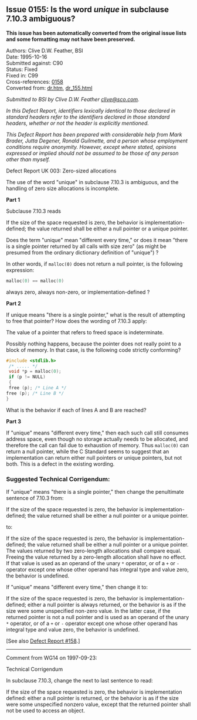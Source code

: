 ## Issue 0155: Is the word *unique* in subclause 7.10.3 ambiguous?

**This issue has been automatically converted from the original issue lists and some formatting may not have been preserved.**

Authors: Clive D.W. Feather, BSI  
Date: 1995-10-16  
Submitted against: C90  
Status: Fixed  
Fixed in: C99  
Cross-references: [0158](issue0158.md)  
Converted from: [dr.htm](https://www.open-std.org/jtc1/sc22/wg14/www/docs/dr.htm), [dr_155.html](https://www.open-std.org/jtc1/sc22/wg14/www/docs/dr_155.html)

*Submitted to BSI by Clive D.W. Feather clive@sco.com.*

*In this Defect Report, identifiers lexically identical to those declared in
standard headers refer to the identifiers declared in those standard headers,
whether or not the header is explicitly mentioned.*

*This Defect Report has been prepared with considerable help from Mark Brader,
Jutta Degener, Ronald Guilmette, and a person whose employment conditions
require anonymity. However, except where stated, opinions expressed or implied
should not be assumed to be those of any person other than myself.*

Defect Report UK 003: Zero-sized allocations

The use of the word "unique" in subclause 7.10.3 is ambiguous, and the handling
of zero size allocations is incomplete.

**Part 1**

Subclause 7.10.3 reads

If the size of the space requested is zero, the behavior is
implementation-defined; the value returned shall be either a null pointer or a
unique pointer.

Does the term "unique" mean "different every time," or does it mean "there is a
single pointer returned by all calls with size zero" (as might be presumed from
the ordinary dictionary definition of "unique") ?

In other words, if `malloc(0)` does not return a null pointer, is the following
expression:

```c
malloc(0) == malloc(0)
```

always zero, always non-zero, or implementation-defined ?

**Part 2**

If unique means "there is a single pointer," what is the result of attempting to
free that pointer? How does the wording of 7.10.3 apply:

The value of a pointer that refers to freed space is indeterminate.

Possibly nothing happens, because the pointer does not really point to a block
of memory. In that case, is the following code strictly conforming?

```c
#include <stdlib.h>
 /* ..... */
 void *p = malloc(0);
 if (p != NULL)
 {
 free (p); /* Line A */
free (p); /* Line B */
}
```

What is the behavior if each of lines A and B are reached?

**Part 3**

If "unique" means "different every time," then each such call still consumes
address space, even though no storage actually needs to be allocated, and
therefore the call can fail due to exhaustion of memory. Thus `malloc(0)` can
return a null pointer, while the C Standard seems to suggest that an
implementation can return either null pointers or unique pointers, but not both.
This is a defect in the existing wording.

### Suggested Technical Corrigendum:

If "unique" means "there is a single pointer," then change the penultimate
sentence of 7.10.3 from:

If the size of the space requested is zero, the behavior is
implementation-defined; the value returned shall be either a null pointer or a
unique pointer.

to:

If the size of the space requested is zero, the behavior is
implementation-defined; the value returned shall be either a null pointer or a
unique pointer. The values returned by two zero-length allocations shall compare
equal. Freeing the value returned by a zero-length allocation shall have no
effect. If that value is used as an operand of the unary `*` operator, or of a
`+` or `-` operator except one whose other operand has integral type and value
zero, the behavior is undefined.

If "unique" means "different every time," then change it to:

If the size of the space requested is zero, the behavior is
implementation-defined; either a null pointer is always returned, or the
behavior is as if the size were some unspecified non-zero value. In the latter
case, if the returned pointer is not a null pointer and is used as an operand of
the unary `*` operator, or of a `+` or `-` operator except one whose other
operand has integral type and value zero, the behavior is undefined.

\[See also [Defect Report #158](issue0158.md).]

---

Comment from WG14 on 1997-09-23:

Technical Corrigendum

In subclause 7.10.3, change the next to last sentence to read:

If the size of the space requested is zero, the behavior is implementation
defined: either a null pointer is returned, or the behavior is as if the size
were some unspecified nonzero value, except that the returned pointer shall not
be used to access an object.
